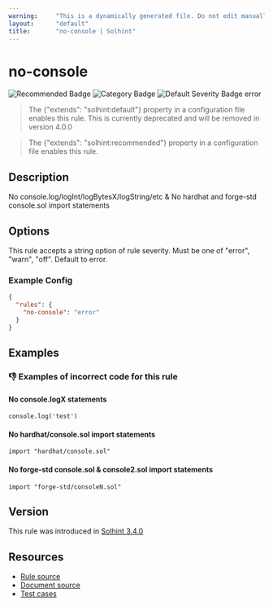 ```yaml
---
warning:     "This is a dynamically generated file. Do not edit manually."
layout:      "default"
title:       "no-console | Solhint"
---
```


# no-console
![Recommended Badge](https://img.shields.io/badge/-Recommended-brightgreen)
![Category Badge](https://img.shields.io/badge/-Best%20Practise%20Rules-informational)
![Default Severity Badge error](https://img.shields.io/badge/Default%20Severity-error-red)
> The {"extends": "solhint:default"} property in a configuration file enables this rule. This is currently deprecated and will be removed in version 4.0.0

> The {"extends": "solhint:recommended"} property in a configuration file enables this rule.


## Description
No console.log/logInt/logBytesX/logString/etc & No hardhat and forge-std console.sol import statements

## Options
This rule accepts a string option of rule severity. Must be one of "error", "warn", "off". Default to error.

### Example Config
```json
{
  "rules": {
    "no-console": "error"
  }
}
```


## Examples
### 👎 Examples of **incorrect** code for this rule

#### No console.logX statements

```solidity
console.log('test')
```

#### No hardhat/console.sol import statements

```solidity
import "hardhat/console.sol"
```

#### No forge-std console.sol & console2.sol import statements

```solidity
import "forge-std/consoleN.sol"
```

## Version
This rule was introduced in [Solhint 3.4.0](https://github.com/solhint-community/solhint-community/tree/v3.4.0)

## Resources
- [Rule source](https://github.com/solhint-community/solhint-community/tree/master/lib/rules/best-practises/no-console.js)
- [Document source](https://github.com/solhint-community/solhint-community/tree/master/docs/rules/best-practises/no-console.md)
- [Test cases](https://github.com/solhint-community/solhint-community/tree/master/test/rules/best-practises/no-console.js)
